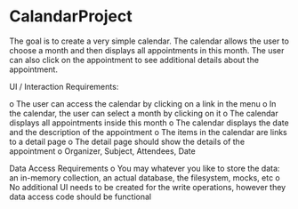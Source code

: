 # CalandarProject
The goal is to create a very simple calendar. The calendar allows the user to choose a month and then displays all appointments in this month. The user can also click on the appointment to see additional details about the appointment.

UI / Interaction Requirements:

o The user can access the calendar by clicking on a link in the menu
o In the calendar, the user can select a month by clicking on it
o The calendar displays all appointments inside this month
o The calendar displays the date and the description of the appointment
o The items in the calendar are links to a detail page
o The detail page should show the details of the appointment
o Organizer, Subject, Attendees, Date

Data Access Requirements
o You may whatever you like to store the data: an in-memory collection, an actual database, the
filesystem, mocks, etc
o No additional UI needs to be created for the write operations, however they data access code
should be functional
